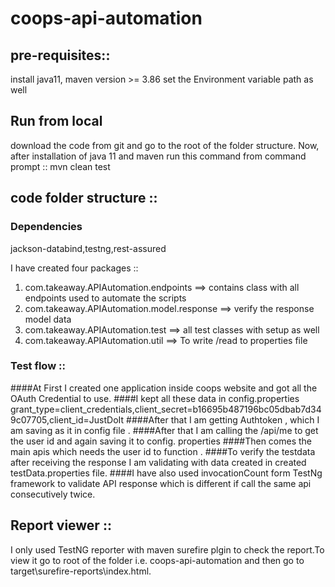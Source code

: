 # coops-api-automation

## pre-requisites::
install java11, maven version >= 3.86
set the Environment variable path as well

## Run from local
download the code from git and go to the root of the folder structure.
Now, after installation of java 11 and maven run this command from command prompt :: mvn clean test

## code folder structure ::

### Dependencies
jackson-databind,testng,rest-assured

I have created four packages :: 
 1. com.takeaway.APIAutomation.endpoints ==> contains class with all endpoints used to automate the scripts
 2. com.takeaway.APIAutomation.model.response ==> verify the response model data 
 3. com.takeaway.APIAutomation.test ==> all test classes with setup as well
 4. com.takeaway.APIAutomation.util ==> To write /read to properties file 
 
### Test flow ::
####At First I created one application inside coops website and got all the OAuth Credential to use.
####I kept all these data in config.properties grant_type=client_credentials,client_secret=b16695b487196bc05dbab7d349c07705,client_id=JustDoIt
####After that I am getting Authtoken , which I am saving as it in config file .
####After that I am calling the /api/me to get the user id and again saving it to config. properties
####Then comes the main apis which needs the user id to function .
####To verify the testdata after receiving the response I am validating with data created in created testData.properties file.
####I have also used invocationCount form TestNg framework to validate API response which is different if call the same api consecutively twice. 

## Report viewer ::
I only used TestNG reporter with maven surefire plgin to check the report.To view it go to root of the folder i.e. coops-api-automation and then go to target\surefire-reports\index.html.

